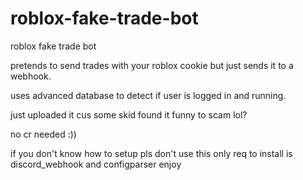 # roblox-fake-trade-bot
roblox fake trade bot

pretends to send trades with your roblox cookie but just sends it to a webhook.

uses advanced database to detect if user is logged in and running.

just uploaded it cus some skid found it funny to scam lol?

no cr needed :))

if you don't know how to setup pls don't use this only req to install is discord_webhook and configparser enjoy
